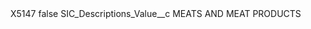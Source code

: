 <?xml version="1.0" encoding="UTF-8"?>
<CustomMetadata xmlns="http://soap.sforce.com/2006/04/metadata" xmlns:xsi="http://www.w3.org/2001/XMLSchema-instance" xmlns:xsd="http://www.w3.org/2001/XMLSchema">
    <label>X5147</label>
    <protected>false</protected>
    <values>
        <field>SIC_Descriptions_Value__c</field>
        <value xsi:type="xsd:string">MEATS AND MEAT PRODUCTS</value>
    </values>
</CustomMetadata>
